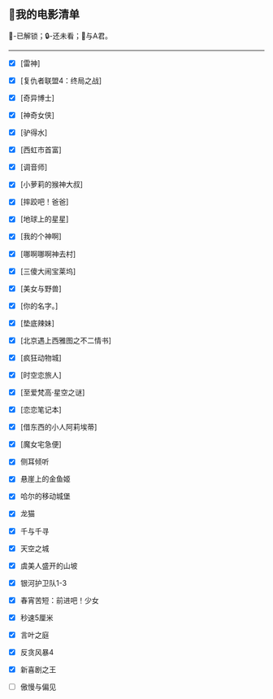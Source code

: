 ## 🌸我的电影清单  
 🔑-已解锁；🔒-还未看；🍭与A君。
 
---
- [x] [雷神] 
- [x] [复仇者联盟4：终局之战] 
- [x] [奇异博士]  
- [x] [神奇女侠]  
- [x] [驴得水]  
- [x] [西虹市首富]  
- [x] [调音师]  
- [x] [小萝莉的猴神大叔]  
- [x] [摔跤吧！爸爸]  
- [x] [地球上的星星]
- [x] [我的个神啊]  
- [x] [哪啊哪啊神去村]  
- [x] [三傻大闹宝莱坞]  
- [x] [美女与野兽]  
- [x] [你的名字。]  
- [x] [垫底辣妹]  
- [x] [北京遇上西雅图之不二情书]  
- [x] [疯狂动物城]  
- [x] [时空恋旅人]  
- [x] [至爱梵高·星空之谜]  
- [x] [恋恋笔记本]  
- [x] [借东西的小人阿莉埃蒂]  
- [x] [魔女宅急便]  
- [x] 侧耳倾听  
- [x] 悬崖上的金鱼姬   
- [x] 哈尔的移动城堡  
- [x] 龙猫  
- [x] 千与千寻   
- [x] 天空之城  
- [x] 虞美人盛开的山坡  
- [x] 银河护卫队1-3  
- [x] 春宵苦短：前进吧！少女 
- [x] 秒速5厘米  
- [x] 言叶之庭
- [x] 反贪风暴4 
- [x] 新喜剧之王  
- [ ] 傲慢与偏见


